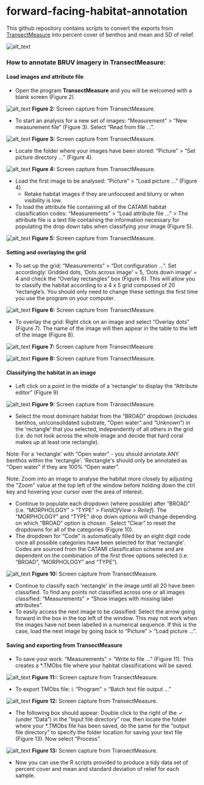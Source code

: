 # forward-facing-habitat-annotation

This github repository contains scripts to convert the exports from [TransectMeasure](seagis.com.au) into percent cover of benthos and mean and SD of relief.

![alt_text](transectmeasure-screenshots/image1.JPG "image_tooltip")

### How to annotate BRUV imagery in TransectMeasure:
#### Load images and attribute file
*   Open the program **TransectMeasure** and you will be welcomed with a blank screen (Figure 2).

![alt_text](transectmeasure-screenshots/image2.jpg "image_tooltip")
 **Figure 2:**  Screen capture from TransectMeasure.

*   To start an analysis for a new set of images: “Measurement” > “New measurement file” (Figure 3). Select “Read from file ...”.

![alt_text](transectmeasure-screenshots/image3.JPG "image_tooltip")
 **Figure 3:**  Screen capture from TransectMeasure. 

*   Locate the folder where your images have been stored: “Picture” > “Set picture directory ...” (Figure 4).

![alt_text](transectmeasure-screenshots/image4.JPG "image_tooltip")
 **Figure 4:** Screen capture from TransectMeasure.

*   Load the first image to be analysed: “Picture” > “Load picture ...” (Figure 4).
    *   Retake habitat images if they are unfocused and blurry or when visibility is low.
*   To load the attribute file containing all of the CATAMI habitat classification codes: “Measurements” > “Load attribute file ...” > The attribute file is a text file containing the information necessary for populating the drop down tabs when classifying your image (Figure 5).

![alt_text](transectmeasure-screenshots/image5.JPG "image_tooltip")
 **Figure 5:** Screen capture from TransectMeasure.

#### Setting and overlaying the grid
*   To set up the grid: “Measurements” > “Dot configuration ...”. Set accordingly: Gridded dots, ‘Dots across image’ = 5, ‘Dots down image’ = 4 and check the “Overlay rectangles” box (Figure 6). This will allow you to classify the habitat according to a 4 x 5 grid composed of 20 ‘rectangle’s. You should only need to change these settings the first time you use the program on your computer.

![alt_text](transectmeasure-screenshots/image6.JPG "image_tooltip")
 **Figure 6:**  Screen capture from TransectMeasure.

*   To overlay the grid: Right click on an image and select “Overlay dots” (Figure 7). The name of the image will then appear in the table to the left of the image (Figure 8).

![alt_text](transectmeasure-screenshots/image7.JPG "image_tooltip")
**Figure 7:**  Screen capture from TransectMeasure.

![alt_text](transectmeasure-screenshots/image8.JPG "image_tooltip")
**Figure 8:**  Screen capture from TransectMeasure.

#### Classifying the habitat in an image
*   Left click on a point in the middle of a ‘rectangle’ to display the “Attribute editor” (Figure 9)

![alt_text](transectmeasure-screenshots/image9.JPG "image_tooltip")
**Figure 9:** Screen capture from TransectMeasure.

*   Select the most dominant habitat from the “BROAD” dropdown (includes benthos, un/consolidated substrate, “Open water” and “Unknown”) in the ‘rectangle’ that you selected, independently of all others in the grid (i.e. do not look across the whole image and decide that hard coral makes up at least one rectangle).

Note: For a ‘rectangle’ with “Open water” - you should annotate ANY benthos within the 'rectangle'. 'Rectangle's should only be annotated as “Open water” if they are 100% “Open water”.

Note: Zoom into an image to analyse the habitat more closely by adjusting the "Zoom" value at the top left of the window before holding down the ctrl key and hovering your cursor over the area of interest.

*   Continue to populate each dropdown (where possible) after “BROAD” (i.e. “MORPHOLOGY” > “TYPE” > _FieldOfView_ > _Relief_). The “MORPHOLOGY” and “TYPE” drop down options will change depending on which “BROAD” option is chosen . Select “Clear” to reset the dropdowns for all of the categories (Figure 10).
*   The dropdown for “Code” is automatically filled by an eight digit code once all possible categories have been selected for that 'rectangle'. Codes are sourced from the CATAMI classification scheme and are dependent on the combination of the first three options selected (i.e. “BROAD”, “MORPHOLOGY” and “TYPE”). 

![alt_text](transectmeasure-screenshots/image10.JPG "image_tooltip")
**Figure 10:** Screen capture from TransectMeasure.

*   Continue to classify each 'rectangle' in the image until all 20 have been classified. To find any points not classified across one or all images classified: “Measurements” > “Show images with missing label attributes”.
*   To easily access the next image to be classified: Select the arrow going forward in the box in the top left of the window. This may not work when the images have not been labelled in a numerical sequence. If this is the case, load the next image by going back to “Picture” > “Load picture ...”.

#### Saving and exporting from TransectMeasure
*   To save your work: “Measurements” > “Write to file ...” (Figure 11). This creates a *.TMObs file where your habitat classifications will be saved.

![alt_text](transectmeasure-screenshots/image11.JPG "image_tooltip")
**Figure 11::** Screen capture from TransectMeasure.

*   To export TMObs file: i. “Program” > “Batch text file output ...”

![alt_text](transectmeasure-screenshots/image12.JPG "image_tooltip")
**Figure 12:** Screen capture from TransectMeasure.

*   The following box should appear: Double click to the right of the ✓ (under “Data”) in the “Input file directory” row, then locate the folder where your *.TMObs file has been saved, do the same for the “output file directory” to specify the folder location for saving your text file (Figure 13). Now select “Process”.

![alt_text](transectmeasure-screenshots/image13.JPG "image_tooltip")
**Figure 13:** Screen capture from TransectMeasure.

*   Now you can use the R scripts provided to produce a tidy data set of percent cover and mean and standard deviation of relief for each sample.